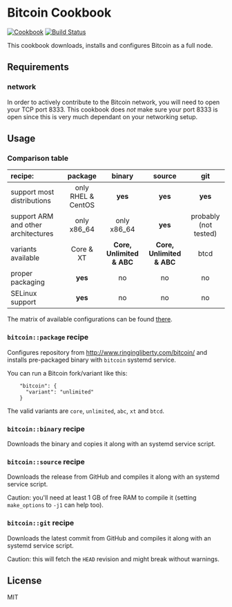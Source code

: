 Bitcoin Cookbook
================
[![Cookbook](https://img.shields.io/cookbook/v/bitcoin.svg)](https://supermarket.getchef.com/cookbooks/bitcoin)
[![Build Status](https://travis-ci.org/infertux/chef-bitcoin.svg?branch=master)](https://travis-ci.org/infertux/chef-bitcoin)

This cookbook downloads, installs and configures Bitcoin as a full node.

Requirements
------------

### network
In order to actively contribute to the Bitcoin network, you will need to open your TCP port 8333.
This cookbook does *not* make sure your port 8333 is open since this is very much dependant on your networking setup.

Usage
-----

### Comparison table

| recipe:                             | package                | binary                              | source                              | git                   |
| :---                                | :---:                  | :---:                               | :---:                               | :---:                 |
| support most distributions          | only RHEL & CentOS     | **yes**                             | **yes**                             | **yes**               |
| support ARM and other architectures | only x86_64            | only x86_64                         | **yes**                             | probably (not tested) |
| variants available                  | Core & XT              | **Core, Unlimited & ABC**           | **Core, Unlimited & ABC**           | btcd                  |
| proper packaging                    | **yes**                | no                                  | no                                  | no                    |
| SELinux support                     | **yes**                | no                                  | no                                  | no                    |

The matrix of available configurations can be found [there](https://travis-ci.org/infertux/chef-bitcoin).

### `bitcoin::package` recipe

Configures repository from http://www.ringingliberty.com/bitcoin/ and installs pre-packaged binary with `bitcoin` systemd service.

You can run a Bitcoin fork/variant like this:

```
    "bitcoin": {
      "variant": "unlimited"
    }
```

The valid variants are `core`, `unlimited`, `abc`, `xt` and `btcd`.

### `bitcoin::binary` recipe

Downloads the binary and copies it along with an systemd service script.

### `bitcoin::source` recipe

Downloads the release from GitHub and compiles it along with an systemd service script.

Caution: you'll need at least 1 GB of free RAM to compile it (setting `make_options` to `-j1` can help too).

### `bitcoin::git` recipe

Downloads the latest commit from GitHub and compiles it along with an systemd service script.

Caution: this will fetch the `HEAD` revision and might break without warnings.

License
-------
MIT
